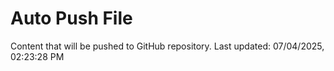 # Auto Push File

Content that will be pushed to GitHub repository.
Last updated: 07/04/2025, 02:23:28 PM